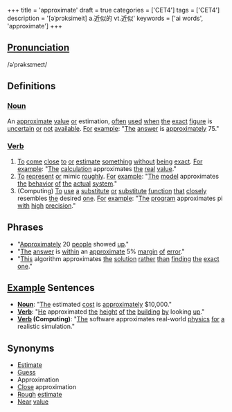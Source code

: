 +++
title = 'approximate'
draft = true
categories = ['CET4']
tags = ['CET4']
description = '[əˈprɔksimeit] a.近似的 vt.近似'
keywords = ['ai words', 'approximate']
+++

## [Pronunciation](/post/pronunciation/)
/əˈprəksɪmeɪt/

## Definitions
### [Noun](/post/noun/)
An [approximate](/post/approximate/) [value](/post/value/) [or](/post/or/) estimation, [often](/post/often/) [used](/post/used/) [when](/post/when/) [the](/post/the/) [exact](/post/exact/) [figure](/post/figure/) is [uncertain](/post/uncertain/) [or](/post/or/) [not](/post/not/) [available](/post/available/). [For](/post/for/) [example](/post/example/): "[The](/post/the/) [answer](/post/answer/) is [approximately](/post/approximately/) 75."
### [Verb](/post/verb/)
1. [To](/post/to/) [come](/post/come/) [close](/post/close/) [to](/post/to/) [or](/post/or/) [estimate](/post/estimate/) [something](/post/something/) [without](/post/without/) [being](/post/being/) [exact](/post/exact/). [For](/post/for/) [example](/post/example/): "[The](/post/the/) [calculation](/post/calculation/) approximates [the](/post/the/) [real](/post/real/) [value](/post/value/)."
2. [To](/post/to/) [represent](/post/represent/) [or](/post/or/) mimic [roughly](/post/roughly/). [For](/post/for/) [example](/post/example/): "[The](/post/the/) [model](/post/model/) approximates [the](/post/the/) [behavior](/post/behavior/) [of](/post/of/) [the](/post/the/) [actual](/post/actual/) [system](/post/system/)."
3. (Computing) [To](/post/to/) [use](/post/use/) [a](/post/a/) [substitute](/post/substitute/) [or](/post/or/) [substitute](/post/substitute/) [function](/post/function/) [that](/post/that/) [closely](/post/closely/) resembles [the](/post/the/) desired [one](/post/one/). [For](/post/for/) [example](/post/example/): "[The](/post/the/) [program](/post/program/) approximates pi [with](/post/with/) [high](/post/high/) [precision](/post/precision/)."

## Phrases
- "[Approximately](/post/approximately/) 20 [people](/post/people/) showed [up](/post/up/)."
- "[The](/post/the/) [answer](/post/answer/) is [within](/post/within/) an [approximate](/post/approximate/) 5% [margin](/post/margin/) [of](/post/of/) [error](/post/error/)."
- "[This](/post/this/) algorithm approximates [the](/post/the/) [solution](/post/solution/) [rather](/post/rather/) [than](/post/than/) [finding](/post/finding/) [the](/post/the/) [exact](/post/exact/) [one](/post/one/)."

## [Example](/post/example/) Sentences
- **[Noun](/post/noun/)**: "[The](/post/the/) estimated [cost](/post/cost/) is [approximately](/post/approximately/) $10,000."
- **[Verb](/post/verb/)**: "[He](/post/he/) approximated [the](/post/the/) [height](/post/height/) [of](/post/of/) [the](/post/the/) [building](/post/building/) [by](/post/by/) looking [up](/post/up/)."
- **[Verb](/post/verb/) (Computing)**: "[The](/post/the/) software approximates real-world [physics](/post/physics/) [for](/post/for/) [a](/post/a/) realistic simulation."

## Synonyms
- [Estimate](/post/estimate/)
- [Guess](/post/guess/)
- Approximation
- [Close](/post/close/) approximation
- [Rough](/post/rough/) [estimate](/post/estimate/)
- [Near](/post/near/) [value](/post/value/)
